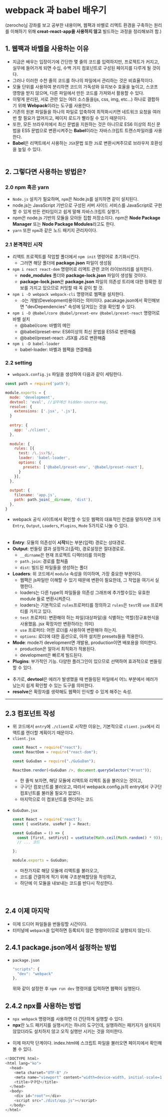 # webpack 과 babel 배우기
(zerocho님 강좌를 보고 공부한 내용이며, 웹팩과 바벨로 리액트 환경을 구축하는 원리를 이해하기 위해 **creat-react-app을 사용하지 않고** 빌드하는 과정을 정리해보려 함.)

## 1. 웹팩과 바벨을 사용하는 이유
- 지금은 배우는 입장이기에 간단한 몇 줄의 코드를 입력하지만, 프로젝트가 커지고, 실무에 들어가게 되면 수십, 수백 가지 컴포넌트로 구성된 페이지를 다루게 될 것이다.
- 그러나 이러한 수천 줄의 코드를 하나의 파일에서 관리하는 것은 비효율적이다.
- 모듈 단위를 사용하여 분리하면 코드의 가독성와 유지보수 효율을 높이고, 스코프 영향을 받지 않으며, 다른 파일에서 만든 코드를 가져와서 활용할 수 있다. 
- 이렇게 분리된, 서로 관련 있는 여러 소스들을(js, css, img, etc...) 하나로 결합하기 위해 **Webpack**이라는 도구를 사용한다.
- 기존의 원본 파일들을 하나의 파일로 압축하여 최적화시키면 네트워크 요청을 여러번 할 필요가 없어지고, 페이지 로드가 빨라질 수 있기 때문이다. 
- 또한, 모든 브라우저에서 최신 문법을 지원하는 것은 아니므로 ES6 이상의 최신 문법을 ES5 문법으로 변환시켜주는 **Babel**이라는 자바스크립트 트랜스파일러를 사용한다.  
- **Babel**은 리액트에서 사용하는 `JSX`문법 또한 `JS`로 변환시켜주므로 브라우저 호환성을 높일 수 있다.  
&nbsp;  

## 2. 그렇다면 사용하는 방법은?
### 2.0 npm 혹은 yarn
- `Node.js` 설치가 필요하며, `npm`은 Node.js를 설치하면 같이 설치된다.
- node.js는 JavaScript 기반으로 구성된 서버 사이드 서비스를 JavaScript로 구현할 수 있게 만든 런타임이고 쉽게 말해 자바스크립트 실행기.  
- npm은 node.js 기반의 모듈을 모아둔 집합 저장소이다. npm은 **Node Package Manager** 또는 **Node Package Modules**라고도 한다. 
- `yarn` 또한 `npm`과 같은 노드 패키지 관리자이다.
### 2.1 본격적인 시작
- 리액트 프로젝트를 작업할 폴더에서 `npm init` 명령어로 초기화시킨다.
  - 그러면 해당 폴더에 **package.json** 파일이 생성됨
- `npm i react react-dom` 명령어로 리액트 관련 코어 라이브러리를 설치한다.
  - **node_modules** 폴더와 **package-lock.json** 파일이 생성될 것이다.
  - **package-lock.json**은 **package.json** 파일의 의존성 트리에 대한 정확한 정보를 가지고 있으므로 커밋할 때 꼭 같이 할 것.
- `npm i -D webpack webpack-cli` 명령어로 웹팩을 설치한다.
  - `-D`는 개발(Development)용이라는 의미이다. pacakage.json에서 확인해보면 "devDependencies" 속성에 담겨있는 것을 확인할 수 있다.
- `npm i -D @babel/core @babel/preset-env @babel/preset-react` 명령어로 바벨 설치
  - @babel/core: 바벨의 메인
  - @babel/preset-env: ES6이상의 최신 문법을 ES5로 변환해줌
  - @babel/preset-react: JSX를 JS로 변환해줌
- `npm i -D babel-loader`
  - babel-loader: 바벨과 웹팩을 연결해줌
### 2.2 setting
- `webpack.config.js` 파일을 생성하여 다음과 같이 세팅한다.
```javascript
const path = require('path');

module.exports = {
  mode: 'development',
  devtool: 'eval', //실무에선 hidden-source-map,
  resolve: {
    extensions: ['.jsx', '.js'],
  }
  
  entry: {
    app: './client',
  },
  
  module: {
    rules: [{
      test: /\.jsx?$/,
      loader: 'babel-loader',
      options: {
        presets: ['@babel/preset-env', '@babel/preset-react'],
      }
    }],
  },
  
  output: {
    filename: 'app.js',
    path: path.join(__dirname, 'dist'),
  },
}
```
- webpack 공식 사이트에서 확인할 수 있듯 웹팩의 대표적인 컨셉을 말하자면 크게  
  `Entry`, `Output`, `Loaders`, `Plugins`, `Mode` 5가지로 나눌 수 있다.  
&nbsp;  
&nbsp;  
- **Entry**: 모듈의 의존성이 **시작**되는 부분(입력) 경로는 상대경로.
- **Output**: 번들링 결과 설정하고(출력), 경로설정은 절대경로로. 
  - `__dirname`은 현재 프로젝트 디렉터리를 의미함
  - `path.join`: 경로를 합쳐줌
  - `dist`: 빌드된 파일들을 생성하는 폴더
- **Loaders**: 위 코드에서 `module` 속성을 의미하며, 가장 중요한 부분이다.
  - 웹팩은 js파일만 이해할 수 있기 때문에 변환이 필요한데, 그 작업을 여기서 실행한다.
  - loaders는 다른 type의 파일들을 의존성 그래프에 추가할수있는 유효한 module 들로 변환시켜준다.
  - loaders는 기본적으로 `rules`프로퍼티를 정의하고 `rules`은 `test`와 `use` 프로퍼티를 가지고 있다.
  - `test` 프로퍼티: 변환해야 하는 파일(대상파일)을 식별하는 역할(정규표현식을 사용했음. jsx 확장자만 변환하라는 의미)
  - `use` 프로퍼티: 어떤 로더를 사용하여 변환해야 하는지.
  - `options`: 로더에 대한 옵션으로, 아까 설치한 presets들을 적용한다.
- **Mode**: mode가 development면 개발용, production이면 배포용을 의미한다. 
  - production은 알아서 최적화가 적용된다.
  - development은 빠르게 빌드된다.
- **Plugins**: 부가적인 기능. 다양한 플러그인이 있으므로 선택하여 효과적으로 번들링할 수 있다.  
&nbsp;
- 추가로, **devtool**은 에러가 발생했을 때 번들링된 파일에서 어느 부분에서 에러가 났는지 쉽게 확인할 수 있는 도구를 의미한다.
- **resolve**은 확장자를 생략해도 웹팩이 인식할 수 있게 해주는 속성.  
--------------------------------
## 2.3 컴포넌트 작성
- 위 코드에서 `entry`에 `./client`로 시작한 이유는, 기본적으로 `client.jsx`에서 리액트를 렌더할 계획이기 때문이다.
- `client.jsx`
  ```javascript
  const React = require("react");
  const ReactDom = require("react-dom");

  const GuGuDan = require("./GuGuDan");

  ReactDom.render(<GuGuDan />, document.querySelector("#root"));
  ```
  - 한 줄씩 보자면, 해당 모듈에 리액트와 리액트 돔을 불러오는 것이고,
  - 구구단 컴포넌트를 불러오고, 따라서 webpack.config.js의 entry에서 구구단 컴포넌트를 불러올 필요가 없었다.
  - 마지막으로 이 컴포넌트를 렌더하는 코드  
&nbsp;
- `GuGuDan.jsx`
  ```javascript
  const React = require('react'); 
  const { useState, useRef } = React;

  const GuGuDan = () => {
    const [first, setFirst] = useState(Math.ceil(Math.random() * 9));
    // ... 코드
  
  };

  module.exports = GuGuDan;
  ```
  - 마찬가지로 해당 모듈에 리액트를 불러오고,
  - 코드를 간결하게 적기 위해 구조분해할당을 작성하고,
  - 하단에 이 모듈을 내보내는 코드를 반다시 작성한다.  
&nbsp;  
&nbsp;
## 2.4 이제 마지막
- 이제 드디어 파일들을 번들링할 시간이다.
- 터미널에 `webpack`을 입력하면 등록되지 않은 명령어이므로 실행되지 않는다.
## 2.4.1 package.json에서 설정하는 방법
- `package.json`
  ```javascript
  "scripts": {
    "dev": "webpack"
  },
  ```
  위와 같이 설정한 후 `npm run dev` 명령어를 입력하면 웹팩이 실행된다.
## 2.4.2 npx를 사용하는 방법
- `npx webpack` 명령어를 사용하면 더 간단하게 실행할 수 있다.
- **npx**란 노드 패키지를 실행시키는 하나의 도구인데, 실행하려는 패키지가 설치되지 않았더라도 설치하지 않고 오직 실행만 시키는 것을 의미한다.  
&nbsp;
- 이제 마지막 단계이다. index.html에 스크립트 파일을 불러오면 페이지에서 확인해볼 수 있다.
```javascript
<!DOCTYPE html>
<html lang="ko">
  <head>
    <meta charset="UTF-8" />
    <meta name="viewport" content="width=device-width, initial-scale=1.0" />
    <title>구구단</title>
  </head>
  <body>
    <div id="root"></div>
    <script src="./dist/app.js"></script>
  </body>
</html>
```
